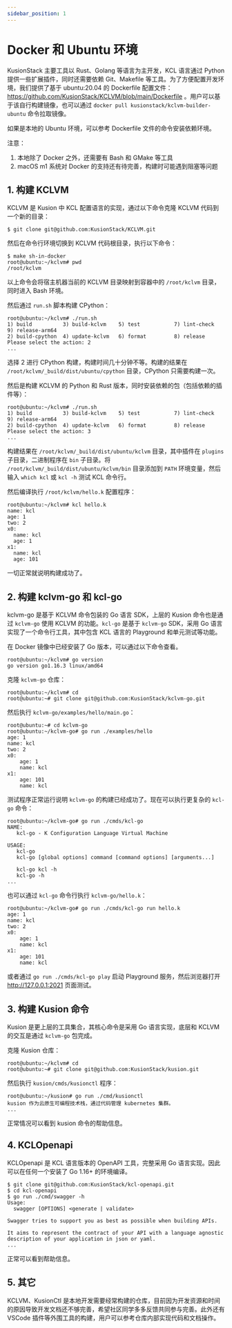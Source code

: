 ```yaml
---
sidebar_position: 1
---
```


# Docker 和 Ubuntu 环境

KusionStack 主要工具以 Rust、Golang 等语言为主开发，KCL 语言通过 Python 提供一些扩展插件，同时还需要依赖 Git、Makefile 等工具。为了方便配置开发环境，我们提供了基于 ubuntu:20.04 的 Dockerfile 配置文件：https://github.com/KusionStack/KCLVM/blob/main/Dockerfile 。用户可以基于该自行构建镜像，也可以通过 `docker pull kusionstack/kclvm-builder-ubuntu` 命令拉取镜像。

如果是本地的 Ubuntu 环境，可以参考 Dockerfile 文件的命令安装依赖环境。

注意：
1. 本地除了 Docker 之外，还需要有 Bash 和 GMake 等工具
2. macOS m1 系统对 Docker 的支持还有待完善，构建时可能遇到阻塞等问题

## 1. 构建 KCLVM

KCLVM 是 Kusion 中 KCL 配置语言的实现，通过以下命令克隆 KCLVM 代码到一个新的目录：

```
$ git clone git@github.com:KusionStack/KCLVM.git
```

然后在命令行环境切换到 KCLVM 代码根目录，执行以下命令：

```
$ make sh-in-docker
root@ubuntu:~/kclvm# pwd
/root/kclvm
```

以上命令会将宿主机器当前的 KCLVM 目录映射到容器中的 `/root/kclvm` 目录，同时进入 Bash 环境。

然后通过 `run.sh` 脚本构建 CPython：

```
root@ubuntu:~/kclvm# ./run.sh 
1) build          3) build-kclvm    5) test           7) lint-check     9) release-arm64
2) build-cpython  4) update-kclvm   6) format         8) release
Please select the action: 2
...
```

选择 2 进行 CPython 构建，构建时间几十分钟不等。构建的结果在 `/root/kclvm/_build/dist/ubuntu/cpython` 目录，CPython 只需要构建一次。

然后是构建 KCLVM 的 Python 和 Rust 版本，同时安装依赖的包（包括依赖的插件等）：

```
root@ubuntu:~/kclvm# ./run.sh 
1) build          3) build-kclvm    5) test           7) lint-check     9) release-arm64
2) build-cpython  4) update-kclvm   6) format         8) release
Please select the action: 3
...
```

构建结果在 `/root/kclvm/_build/dist/ubuntu/kclvm` 目录，其中插件在 `plugins` 子目录，二进制程序在 `bin` 子目录。将 `/root/kclvm/_build/dist/ubuntu/kclvm/bin` 目录添加到 `PATH` 环境变量，然后输入 `which kcl` 或 `kcl -h` 测试 KCL 命令行。

然后编译执行 `/root/kclvm/hello.k` 配置程序：

```
root@ubuntu:~/kclvm# kcl hello.k
name: kcl
age: 1
two: 2
x0:
  name: kcl
  age: 1
x1:
  name: kcl
  age: 101
```

一切正常就说明构建成功了。

## 2. 构建 kclvm-go 和 kcl-go

kclvm-go 是基于 KCLVM 命令包装的 Go 语言 SDK，上层的 Kusion 命令也是通过 `kclvm-go` 使用 KCLVM 的功能。`kcl-go` 是基于 `kclvm-go` SDK，采用 Go 语言实现了一个命令行工具，其中包含 KCL 语言的 Playground 和单元测试等功能。

在 Docker 镜像中已经安装了 Go 版本，可以通过以下命令查看。

```
root@ubuntu:~/kclvm# go version
go version go1.16.3 linux/amd64
```

克隆 `kclvm-go` 仓库：

```
root@ubuntu:~/kclvm# cd
root@ubuntu:~# git clone git@github.com:KusionStack/kclvm-go.git
```

然后执行 `kclvm-go/examples/hello/main.go`：

```
root@ubuntu:~# cd kclvm-go
root@ubuntu:~/kclvm-go# go run ./examples/hello
age: 1
name: kcl
two: 2
x0:
    age: 1
    name: kcl
x1:
    age: 101
    name: kcl
```

测试程序正常运行说明 `kclvm-go` 的构建已经成功了。现在可以执行更复杂的 `kcl-go` 命令：

```
root@ubuntu:~/kclvm-go# go run ./cmds/kcl-go
NAME:
   kcl-go - K Configuration Language Virtual Machine

USAGE:
   kcl-go
   kcl-go [global options] command [command options] [arguments...]

   kcl-go kcl -h
   kcl-go -h
...
```

也可以通过 `kcl-go` 命令行执行 `kclvm-go/hello.k`：

```
root@ubuntu:~/kclvm-go# go run ./cmds/kcl-go run hello.k
age: 1
name: kcl
two: 2
x0:
    age: 1
    name: kcl
x1:
    age: 101
    name: kcl
```

或者通过 `go run ./cmds/kcl-go play` 启动 Playground 服务，然后浏览器打开 http://127.0.0.1:2021 页面测试。

## 3. 构建 Kusion 命令

Kusion 是更上层的工具集合，其核心命令是采用 Go 语言实现，底层和 KCLVM 的交互是通过 `kclvm-go` 包完成。

克隆 Kusion 仓库：

```
root@ubuntu:~/kclvm# cd
root@ubuntu:~# git clone git@github.com:KusionStack/kusion.git
```

然后执行 `kusion/cmds/kusionctl` 程序：

```
root@ubuntu:~/kusion# go run ./cmd/kusionctl
kusion 作为云原生可编程技术栈，通过代码管理 kubernetes 集群。
...
```

正常情况可以看到 kusion 命令的帮助信息。

## 4. KCLOpenapi

KCLOpenapi 是 KCL 语言版本的 OpenAPI 工具，完整采用 Go 语言实现。因此可以在任何一个安装了 Go 1.16+ 的环境编译。

```
$ git clone git@github.com:KusionStack/kcl-openapi.git
$ cd kcl-openapi
$ go run ./cmd/swagger -h
Usage:
  swagger [OPTIONS] <generate | validate>

Swagger tries to support you as best as possible when building APIs.

It aims to represent the contract of your API with a language agnostic
description of your application in json or yaml.
...
```

正常可以看到帮助信息。

## 5. 其它

KCLVM、KusionCtl 是本地开发需要经常构建的仓库，目前因为开发资源和时间的原因导致开发文档还不够完善，希望社区同学多多反馈共同参与完善。此外还有 VSCode 插件等外围工具的构建，用户可以参考仓库内部实现代码和文档操作。
